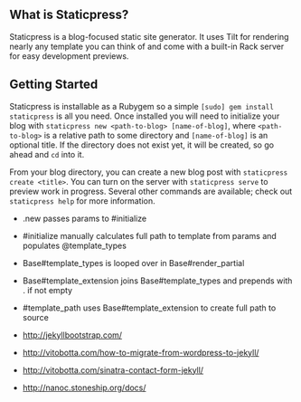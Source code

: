 ## What is Staticpress?

Staticpress is a blog-focused static site generator. It uses Tilt for rendering nearly any template you can think of and come with a built-in Rack server for easy development previews.


## Getting Started

Staticpress is installable as a Rubygem so a simple `[sudo] gem install staticpress` is all you need. Once installed you will need to initialize your blog with `staticpress new <path-to-blog> [name-of-blog]`, where `<path-to-blog>` is a relative path to some directory and `[name-of-blog]` is an optional title. If the directory does not exist yet, it will be created, so go ahead and `cd` into it.

From your blog directory, you can create a new blog post with `staticpress create <title>`. You can turn on the server with `staticpress serve` to preview work in progress. Several other commands are available; check out `staticpress help` for more information.


* .new passes params to #initialize
* #initialize manually calculates full path to template from params and populates @template_types
* Base#template_types is looped over in Base#render_partial
* Base#template_extension joins Base#template_types and prepends with . if not empty
* #template_path uses Base#template_extension to create full path to source


* http://jekyllbootstrap.com/
* http://vitobotta.com/how-to-migrate-from-wordpress-to-jekyll/
* http://vitobotta.com/sinatra-contact-form-jekyll/

* http://nanoc.stoneship.org/docs/
